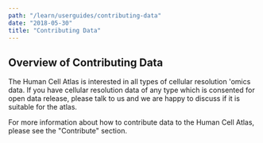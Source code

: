 ```yaml
---
path: "/learn/userguides/contributing-data"
date: "2018-05-30"
title: "Contributing Data"
---
```


## Overview of Contributing Data

The Human Cell Atlas is interested in all types of cellular resolution 'omics data. If you have cellular resolution data of any type which is consented for open data release, please talk to us and we are happy to discuss if it is suitable for the atlas.

For more information about how to contribute data to the Human Cell Atlas, please see the "Contribute" section.